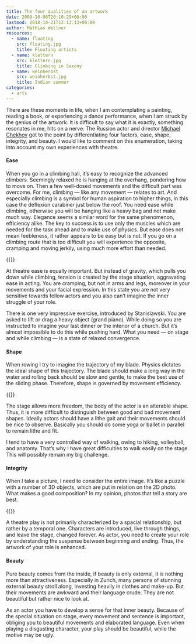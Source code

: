 ```yaml
---
title: The four qualities of an artwork
date: 2009-10-06T20:10:29+00:00
lastmod: 2018-10-21T13:13:13+00:00
author: Mathias Wellner
resources:
  - name: floating
    src: floating.jpg
    title: Floating artists
  - name: klettern
    src: klettern.jpg
    title: Climbing in Saxony
  - name: weinherbst
    src: weinherbst.jpg
    title: Indian summer
categories:
  - arts
---
```

There are these moments in life, when I am contemplating a painting, reading a book, or experiencing a dance performance, when I am struck by the genius of the artwork. It is difficult to say what it is exactly, something resonates in me, hits on a nerve. The Russion actor and director [Michael Chekhov](http://en.wikipedia.org/wiki/Michael_Chekhov) got to the point by differentiating four factors, ease, shape, integrity, and beauty. I would like to comment on this enumeration, taking into account my own experiences with theatre. 
<!--more-->

#### Ease

When you go in a climbing hall, it&#8217;s easy to recognize the advanced climbers. Seemingly relaxed he is hanging at the overhang, pondering how to move on. Then a few well-dosed movements and the difficult part was overcome. For me, climbing &#8212; like any movement &#8212; relates to art. And especially climbing is a symbol for human aspiration to higher things, in this case the deflexion carabiner just below the roof. You need ease while climbing, otherwise you will be hanging like a heavy bag and not make much way. Elegance seems a similar word for the same phenomenon, efficiency alike. The key to success is to use only the muscles which are needed for the task ahead and to make use of physics. But ease does not mean feebleness, it rather appears to be easy but is not. If you go on a climbing route that is too difficult you will experience the opposite, cramping and moving jerkily, using much more effort than needed. 

{{<responsive-image name="klettern">}}

At theatre ease is equally important. But instead of gravity, which pulls you down while climbing, tension is created by the stage situation, aggravating ease in acting. You are cramping, but not in arms and legs, moreover in your movements and your facial expression. In this state you are not very sensitive towards fellow actors and you also can&#8217;t imagine the inner struggle of your role. 

There is one very impressive exercise, introduced by Stanislawski. You are asked to lift or drag a heavy object (grand piano). While doing so you are instructed to imagine your last dinner or the interior of a church. But it&#8217;s almost impossible to do this while pushing hard. What you need &#8212; on stage and while climbing &#8212; is a state of relaxed convergence. 

#### Shape

When rowing I try to imagine the trajectory of my blade. Physics dictates the ideal shape of this trajectory. The blade should make a long way in the water and rolling back should be slow and gentle, to make the best use of the sliding phase. Therefore, shape is governed by movement efficiency. 

{{<responsive-image name="floating">}}

The stage allows more freedom, the body of the actor is an alterable shape. Thus, it is more difficult to distinguish between good and bad movement shapes. Ideally actors should have a lithe gait and their movements should be nice to observe. Basically you should do some yoga or ballet in parallel to remain lithe and fit. 

I tend to have a very controlled way of walking, owing to hiking, volleyball, and anatomy. That&#8217;s why I have great difficulties to walk easily on the stage. This will possibly remain my big challenge. 

#### Integrity

When I take a picture, I need to consider the entire image. It&#8217;s like a puzzle with a number of 3D objects, which are put in relation on the 2D photo. What makes a good composition? In my opinion, photos that tell a story are best. 

{{<responsive-image name="weinherbst">}}

A theatre play is not primarily characterized by a spacial relationship, but rather by a temporal one. Characters are introduced, live through things, and leave the stage, changed forever. As actor, you need to create your role by understanding the suspense between beginning and ending. Thus, the artwork of your role is enhanced. 

#### Beauty

Pure beauty comes from the inside, if beauty is only external, it is nothing more than attractiveness. Especially in Zurich, many persons of stunning external beauty stroll along, investing heavily in clothes and make-up. But their movements are awkward and their language crude. They are not beautiful but rather nice to look at. 

As an actor you have to develop a sense for that inner beauty. Because of the special situation on stage, every movement and sentence is important, obliging you to beautiful movements and elaborated language. Even when playing a disgusting character, your play should be beautiful, while the motive may be ugly.